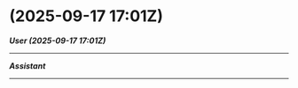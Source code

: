 <!-- Generated by SpecStory -->

#  (2025-09-17 17:01Z)

_**User (2025-09-17 17:01Z)**_



---

_**Assistant**_



---

